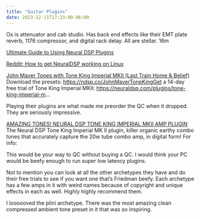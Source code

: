 ```yaml
---
title: "Guitar Plugins"
date: 2023-12-11T17:23:00-06:00
---
```


Ox is attenuator and cab studio. Has back end effects like their EMT plate reverb, 1176 compressor, and digital rack delay. All are stellar.
16m

[Ultimate Guide to Using Neural DSP Plugins](https://neuraldsp.com/news/ultimate-guide-to-using-neural-dsp-plugins)  

[Reddit: How to get NeuralDSP working on Linux](https://www.reddit.com/r/NeuralDSP/comments/x1rzpr/how_to_get_neuraldsp_working_on_linux_tutorial/)  

[John Mayer Tones with Tone King Imperial MKII (Last Train Home & Belief)](https://youtu.be/rwgmnCU8UdE?si=8tYf6C-wUJ7QBGF_)  
Download the presets: https://ndsp.co/JohnMayerToneKingGet a 14-day free trial of Tone King Imperial MKII: https://neuraldsp.com/plugins/tone-king-imperial-m...

Playing their plugins are what made me preorder the QC when it dropped. They are seriously impressive.

[AMAZING TONES! NEURAL DSP TONE KING IMPERIAL MKII AMP PLUGIN](https://youtu.be/p1DjoJLX3QE?si=c6jaVErJMMo58y3s)  
The Neural DSP Tone King Imperial MK II plugin, killer organic earthy combo tones that accurately capture the 20w tube combo amp, in digital form! For info:

This would be your way to QC without buying a QC. I would think your PC would be beefy enough to run super low latency plugins.

Not to mention you can look at all the other archetypes they have and do their free trials to see if you want one that’s Friedman beefy. Each archetype has a few amps in it with weird names because of copyright and unique effects in each as well. Highly highly recommend them.

I loooooved the plini archetype. There was the most amazing clean compressed ambient tone preset in it that was so inspiring.
